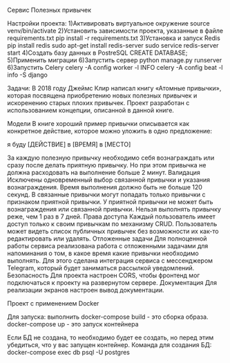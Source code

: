 Сервис Полезных привычек

Настройки проекта: 
1)Активировать виртуальное окружение source venv/bin/activate 
2)Установить зависимости проекта, указанные в файле requirements.txt pip install -r requirements.txt 
3)Установка и запуск Redis pip install redis sudo apt-get install redis-server sudo service redis-server start
4)Создать базу данных в PostreSQL CREATE DATABASE; 
5)Применить миграции 
6)Запустить сервер python manage.py runserver 
6)Запустить Celery celery -A config worker -l INFO celery -A config beat -l info -S django

Задачи: В 2018 году Джеймс Клир написал книгу «Атомные привычки», которая посвящена приобретению новых полезных привычек и искоренению старых плохих привычек. Проект разработан с использованием концепции, описанной в данной книге.

Модели В книге хороший пример привычки описывается как конкретное действие, которое можно уложить в одно предложение:

я буду [ДЕЙСТВИЕ] в [ВРЕМЯ] в [МЕСТО]

За каждую полезную привычку необходимо себя вознаграждать или сразу после делать приятную привычку. Но при этом привычка не должна расходовать на выполнение больше 2 минут.
Валидация Исключены одновременный выбор связанной привычки и указания вознаграждения. Время выполнения должно быть не больше 120 секунд. 
В связанные привычки могут попадать только привычки с признаком приятной привычки. У приятной привычки не может быть вознаграждения или связанной привычки. Нельзя выполнять привычку реже, чем 1 раз в 7 дней.
Права доступа Каждый пользователь имеет доступ только к своим привычкам по механизму CRUD. Пользователь может видеть список публичных привычек без возможности их как-то редактировать или удалять.
Отложенные задачи Для полноценной работы сервиса реализована работа с отложенными задачами для напоминания о том, в какое время какие привычки необходимо выполнять.
Для этого сделана интеграция сервиса с мессенджером Telegram, который будет заниматься рассылкой уведомлений.
Безопасность Для проекта настроен CORS, чтобы фронтенд мог подключаться к проекту на развернутом сервере.
Документация Для реализации экранов настроен вывод документации.

Проект с применением Docker

Для запуска: выполнить docker-compose build - это сборка образа.
docker-compose up - это запуск контейнера

Если БД не создана, то необходимо будет ее создать, 
но перед этим убедиться, что у вас запущен контейнер. 
Команда для создания БД: docker-compose exec db psql -U postgres

